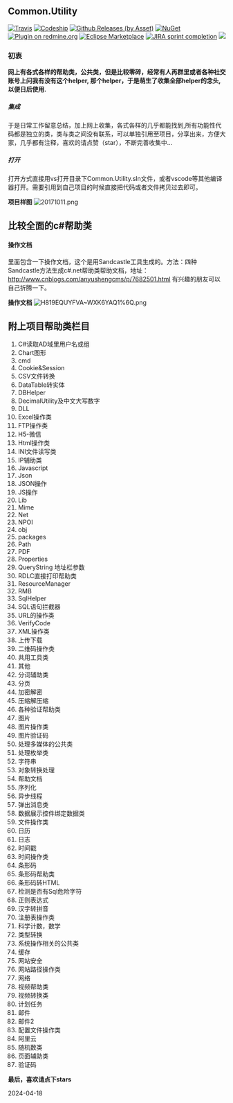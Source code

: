 
## Common.Utility

[![Travis](https://img.shields.io/travis/rust-lang/rust.svg)](https://ci.appveyor.com/project/Jimmey-Jiang/common-utility)
[![Codeship](https://img.shields.io/codeship/d6c1ddd0-16a3-0132-5f85-2e35c05e22b1.svg)](https://travis-ci.org/Jimmey-Jiang/Common.Utility)
[![Github Releases (by Asset)](https://img.shields.io/github/downloads/atom/atom/latest/atom-amd64.deb.svg)](https://github.com/Jimmey-Jiang/Common.Utility)
[![NuGet](https://img.shields.io/nuget/v/DotnetSpider2.Extension.svg)](https://www.nuget.org/packages)
[![Plugin on redmine.org](https://img.shields.io/redmine/plugin/stars/redmine_xlsx_format_issue_exporter.svg)](https://github.com/Jimmey-Jiang/Common.Utility)
[![Eclipse Marketplace](https://img.shields.io/eclipse-marketplace/last-update/notepad4e.svg)](https://github.com/Jimmey-Jiang/Common.Utility)
[![JIRA sprint completion](https://img.shields.io/jira/sprint/https/jira.spring.io/94.svg)](https://github.com/Jimmey-Jiang/Common.Utility)
[![](https://img.shields.io/bitbucket/issues-raw/atlassian/python-bitbucket.svg)](https://github.com/Jimmey-Jiang/Common.Utility)

### 初衷
**网上有各式各样的帮助类，公共类，但是比较零碎，经常有人再群里或者各种社交账号上问我有没有这个helper,
那个helper，于是萌生了收集全部helper的念头,以便日后使用.**

##### 集成
 于是日常工作留意总结，加上网上收集，各式各样的几乎都能找到,所有功能性代码都是独立的类，类与类之间没有联系，可以单独引用至项目，分享出来，方便大家，几乎都有注释，喜欢的请点赞（star），不断完善收集中... 

##### 打开
打开方式直接用vs打开目录下Common.Utility.sln文件，或者vscode等其他编译器打开。需要引用到自己项目的时候直接把代码或者文件拷贝过去即可。


**项目样图**
![20171011.png](http://upload-images.jianshu.io/upload_images/6855212-fd64cd5f294f1967.png?imageMogr2/auto-orient/strip%7CimageView2/2/w/1240)


## 比较全面的c#帮助类
#### 操作文档
里面包含一下操作文档，这个是用Sandcastle工具生成的。方法：四种Sandcastle方法生成c#.net帮助类帮助文档，地址：http://www.cnblogs.com/anyushengcms/p/7682501.html 有兴趣的朋友可以自己折腾一下。


**操作文档**
![H819EQUYFVA~WXK6YAQ1%6Q.png](http://upload-images.jianshu.io/upload_images/6855212-6cf5a7a2a4a75c89.png?imageMogr2/auto-orient/strip%7CimageView2/2/w/1240)


## 附上项目帮助类栏目
1.  C#读取AD域里用户名或组
2.  Chart图形
3.  cmd
4.  Cookie&Session
5.  CSV文件转换
6.  DataTable转实体
7.  DBHelper
8.  DecimalUtility及中文大写数字
9.  DLL
10.  Excel操作类
11.  FTP操作类
12.  H5-微信
13.  Html操作类
14.  INI文件读写类
15.  IP辅助类
16.  Javascript
17.  Json
18.  JSON操作
19.  JS操作
20.  Lib
21.  Mime
22.  Net
23.  NPOI
24.  obj
25.  packages
26.  Path
27.  PDF
28.  Properties
29.  QueryString 地址栏参数
30.  RDLC直接打印帮助类
31.  ResourceManager
32.  RMB
33.  SqlHelper
34.  SQL语句拦截器
35.  URL的操作类
36.  VerifyCode
37.  XML操作类
38.  上传下载
39.  二维码操作类
40.  共用工具类
41.  其他
42.  分词辅助类
43.  分页
44.  加密解密
45.  压缩解压缩
46.  各种验证帮助类
47.  图片
48.  图片操作类
49.  图片验证码
50.  处理多媒体的公共类
51.  处理枚举类
52.  字符串
53.  对象转换处理
54.  帮助文档
55.  序列化
56.  异步线程
57.  弹出消息类
58.  数据展示控件绑定数据类
59.  文件操作类
60.  日历
61.  日志
62.  时间戳
63.  时间操作类
64.  条形码
65.  条形码帮助类
66.  条形码转HTML
67.  检测是否有Sql危险字符
68.  正则表达式
69.  汉字转拼音
70.  注册表操作类
71.  科学计数，数学
72.  类型转换
73.  系统操作相关的公共类
74.  缓存
75.  网站安全
76.  网站路径操作类
77.  网络
78.  视频帮助类
79.  视频转换类
80.  计划任务
81.  邮件
82.  邮件2
83.  配置文件操作类
84.  阿里云
85.  随机数类
86.  页面辅助类
87.  验证码

**最后，喜欢请点下stars**

2024-04-18

